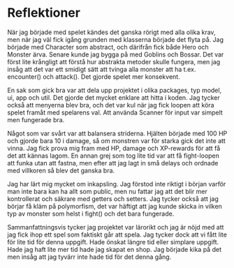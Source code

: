 # Reflektioner
När jag började med spelet kändes det ganska rörigt med alla olika krav, 
men när jag väl fick igång grunden med klasserna började det flyta på. 
Jag började med Character som abstract, och därifrån fick både Hero och 
Monster ärva. Senare kunde jag bygga på med Goblins och Bossar. 
Det var först lite krångligt att förstå hur abstrakta metoder skulle 
fungera, men jag insåg att det var ett smidigt sätt att tvinga alla monster 
att ha t.ex. encounter() och attack(). Det gjorde spelet mer konsekvent.

En sak som gick bra var att dela upp projektet i olika packages, typ model, 
ui, app och util. Det gjorde det mycket enklare att hitta i koden. Jag 
tycker också att menyerna blev bra, och det var kul när jag fick loopen 
att köra spelet framåt med spelarens val. Att använda Scanner för input 
var simpelt men fungerade bra.

Något som var svårt var att balansera striderna. Hjälten började med 100 
HP och gjorde bara 10 i damage, så om monstren var för starka gick det 
inte att vinna. Jag fick prova mig fram med HP, damage och XP-rewards 
för att få det att kännas lagom. En annan grej som tog lite tid var att 
få fight-loopen att funka utan att fastna, men efter att jag lagt in 
små delays och ordnade med villkoren så blev det ganska bra.

Jag har lärt mig mycket om inkapsling. Jag förstod inte riktigt i början
varför man inte bara kan ha allt som public, men nu fattar jag att det 
blir mer kontrollerat och säkrare med getters och setters. Jag tycker 
också att jag börjar få kläm på polymorfism, det var häftigt att jag 
kunde skicka in vilken typ av monster som helst i fight() och det bara 
fungerade.

Sammanfattningsvis tycker jag projektet var lärorikt och jag är nöjd 
med att jag fick ihop ett spel som faktiskt går att spela. Jag tycker dock att 
vi fått lite för lite tid för denna uppgift. Hade önskat längre tid eller
simplare uppgift. Hade jag haft lite mer tid hade jag skapat en shop. 
Jag började kika på det men insåg att jag tyvärr inte hade tid för det denna gång.
